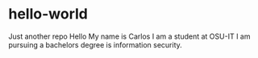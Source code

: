 # hello-world
Just another repo
Hello
My name is Carlos
I am a student at OSU-IT
I am pursuing a bachelors degree is information security.

